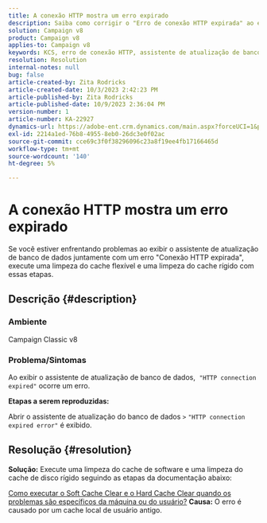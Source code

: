 ```yaml
---
title: A conexão HTTP mostra um erro expirado
description: Saiba como corrigir o "Erro de conexão HTTP expirada" ao exibir o assistente de atualização de banco de dados no Adobe Campaign Classic.
solution: Campaign v8
product: Campaign v8
applies-to: Campaign v8
keywords: KCS, erro de conexão HTTP, assistente de atualização de banco de dados, ACC v8
resolution: Resolution
internal-notes: null
bug: false
article-created-by: Zita Rodricks
article-created-date: 10/3/2023 2:42:23 PM
article-published-by: Zita Rodricks
article-published-date: 10/9/2023 2:36:04 PM
version-number: 1
article-number: KA-22927
dynamics-url: https://adobe-ent.crm.dynamics.com/main.aspx?forceUCI=1&pagetype=entityrecord&etn=knowledgearticle&id=f0bd8a0c-fb61-ee11-be6e-6045bd006268
exl-id: 2214a1ed-76b8-4955-8eb0-26dc3e0f02ac
source-git-commit: cce69c3f0f38296096c23a8f19ee4fb17166465d
workflow-type: tm+mt
source-wordcount: '140'
ht-degree: 5%

---
```


# A conexão HTTP mostra um erro expirado


Se você estiver enfrentando problemas ao exibir o assistente de atualização de banco de dados juntamente com um erro &quot;Conexão HTTP expirada&quot;, execute uma limpeza do cache flexível e uma limpeza do cache rígido com essas etapas.

## Descrição {#description}


### <b>Ambiente</b>

Campaign Classic v8



### <b>Problema/Sintomas</b>

Ao exibir o assistente de atualização de banco de dados,  `"HTTP connection expired"` ocorre um erro.

<b>Etapas a serem reproduzidas:</b>

Abrir o assistente de atualização do banco de dados `>`  `"HTTP connection expired error"` é exibido.


## Resolução {#resolution}

<b>Solução:</b>
Execute uma limpeza do cache de software e uma limpeza do cache de disco rígido seguindo as etapas da documentação abaixo:

[Como executar o Soft Cache Clear e o Hard Cache Clear quando os problemas são específicos da máquina ou do usuário?](https://experienceleague.adobe.com/docs/campaign-classic/using/getting-started/starting-with-adobe-campaign/faq/faq-campaign-config.html?lang=en#perform-soft-cache-clear)
<b>Causa:</b>
O erro é causado por um cache local de usuário antigo.

